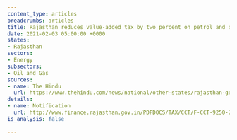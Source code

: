 ```yaml
---
content_type: articles
breadcrumbs: articles
title: Rajasthan reduces value-added tax by two percent on petrol and diesel
date: 2021-02-03 05:00:00 +0000
states:
- Rajasthan
sectors:
- Energy
subsectors:
- Oil and Gas
sources:
- name: The Hindu
  url: https://www.thehindu.com/news/national/other-states/rajasthan-govt-announces-2-cut-in-vat-on-petrol-diesel/article33693199.ece
details:
- name: Notification
  url: http://www.finance.rajasthan.gov.in/PDFDOCS/TAX/CCT/F-CCT-9250-28012021.pdf
is_analysis: false

---
```

